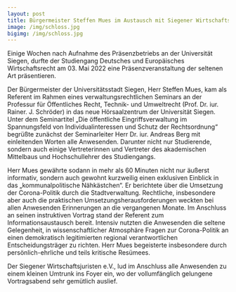 ```yaml
---
layout: post
title: Bürgermeister Steffen Mues im Austausch mit Siegener Wirtschaftsjuristen
image: /img/schloss.jpg
bigimg: /img/schloss.jpg
---
```


Einige Wochen nach Aufnahme des Präsenzbetriebs an der Universität Siegen, durfte der Studiengang Deutsches und Europäisches Wirtschaftsrecht am 03. Mai 2022 
eine Präsenzveranstaltung der seltenen Art präsentieren.

Der Bürgermeister der Universitätsstadt Siegen, Herr Steffen Mues, kam als Referent im Rahmen eines verwaltungsrechtlichen Seminars an der 
Professur für Öffentliches Recht, Technik- und Umweltrecht (Prof. Dr. iur. Rainer. J. Schröder) in das neue Hörsaalzentrum der Universität Siegen. 
Unter dem Seminartitel „Die öffentliche Eingriffsverwaltung im Spannungsfeld von Individualinteressen und Schutz der Rechtsordnung“ begrüßte zunächst der 
Seminarleiter Herr Dr. iur. Andreas Berg mit einleitenden Worten alle Anwesenden.  Darunter nicht nur Studierende, sondern auch einige Vertreterinnen und Vertreter des akademischen Mittelbaus und Hochschullehrer des Studiengangs.

Herr Mues gewährte sodann in mehr als 60 Minuten nicht nur äußerst informativ, sondern auch gewohnt kurzweilig einen exklusiven Einblick in das 
„kommunalpolitische Nähkästchen“. Er berichtete über die Umsetzung der Corona-Politik durch die Stadtverwaltung. Rechtliche, insbesondere aber auch die praktischen 
Umsetzungsherausforderungen weckten bei allen Anwesenden Erinnerungen an die vergangenen Monate. Im Anschluss an seinen instruktiven Vortrag stand der Referent zum Informationsaustausch bereit. 
Intensiv nutzten die Anwesenden die seltene Gelegenheit, in wissenschaftlicher Atmosphäre Fragen zur Corona-Politik an einen demokratisch legitimierten regional verantwortlichen Entscheidungsträger zu richten. Herr Mues begeisterte insbesondere durch persönlich-ehrliche und teils kritische Resümees.

Der Siegener Wirtschaftsjuristen e.V., lud im Anschluss alle Anwesenden zu einem kleinen Umtrunk ins Foyer ein, wo der vollumfänglich gelungene Vortragsabend sehr gemütlich auslief.      
